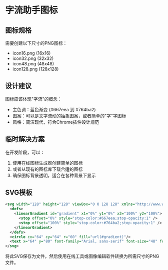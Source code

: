 # 字流助手图标

## 图标规格

需要创建以下尺寸的PNG图标：
- icon16.png (16x16)
- icon32.png (32x32) 
- icon48.png (48x48)
- icon128.png (128x128)

## 设计建议

图标应该体现"字流"的概念：
- 主色调：蓝色渐变 (#667eea 到 #764ba2)
- 图案：可以是文字流动的抽象图案，或者简单的"字"字图标
- 风格：简洁现代，符合Chrome插件设计规范

## 临时解决方案

在开发阶段，可以：
1. 使用在线图标生成器创建简单的图标
2. 或者从现有的图标库下载合适的图标
3. 确保图标背景透明，适合在各种背景下显示

## SVG模板

```svg
<svg width="128" height="128" viewBox="0 0 128 128" xmlns="http://www.w3.org/2000/svg">
  <defs>
    <linearGradient id="gradient" x1="0%" y1="0%" x2="100%" y2="100%">
      <stop offset="0%" style="stop-color:#667eea;stop-opacity:1" />
      <stop offset="100%" style="stop-color:#764ba2;stop-opacity:1" />
    </linearGradient>
  </defs>
  <circle cx="64" cy="64" r="60" fill="url(#gradient)"/>
  <text x="64" y="80" font-family="Arial, sans-serif" font-size="48" font-weight="bold" text-anchor="middle" fill="white">字</text>
</svg>
```

将此SVG保存为文件，然后使用在线工具或图像编辑软件转换为所需尺寸的PNG文件。
